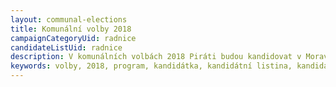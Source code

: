 ```yaml
---
layout: communal-elections
title: Komunální volby 2018
campaignCategoryUid: radnice
candidateListUid: radnice
description: V komunálních volbách 2018 Piráti budou kandidovat v Moravské Třebové. Prosazujeme transparentní veřejnou správu, participaci veřejnosti a demokratickou společnost.
keywords: volby, 2018, program, kandidátka, kandidátní listina, kandidáti, komunální volby
---
```

